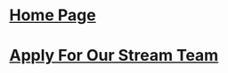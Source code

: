 # [Home Page](http://thespacearmyteam.github.io/)
# [Apply For Our Stream Team](https://docs.google.com/forms/d/1AXfGF1YTRfNKIExx28pYlkDicLnZqwaaUnNfoTwHTK8/viewform)
